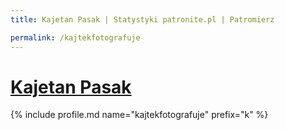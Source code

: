 ```yaml
---
title: Kajetan Pasak | Statystyki patronite.pl | Patromierz

permalink: /kajtekfotografuje
---
```


# [Kajetan Pasak](https://patronite.pl/kajtekfotografuje)

{% include profile.md name="kajtekfotografuje" prefix="k" %}

